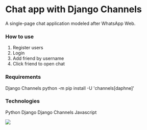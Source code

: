 # Chat app with Django Channels
A single-page chat application modeled after WhatsApp Web. 

### How to use
1. Register users
2. Login
3. Add friend by username
4. Click friend to open chat

### Requirements
Django Channels
python -m pip install -U 'channels[daphne]'

### Technologies
Python Django
Django Channels
Javascript

![](/image.png)